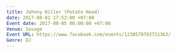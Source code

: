 ```yaml
---
title: Johnny Hiller (Potato Head)
date: 2017-08-01 17:52:00 +07:00
Event date: 2017-08-05 00:00:00 +07:00
Venue: Savage
Event URL: https://www.facebook.com/events/1230579793731363/
Genre: DJ
---
```


